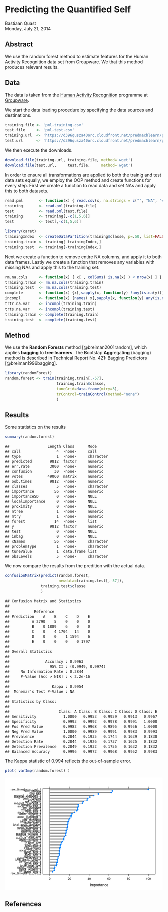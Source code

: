 # Predicting the Quantified Self
Bastiaan Quast  
Monday, July 21, 2014  

## Abstract
We use the random forest method to estimate features for the Human Activity Recognition data set from Groupware. We that this method produces relevant results.


## Data
The data is taken from the [Human Activity Recognition](http://groupware.les.inf.puc-rio.br/har) programme at [Groupware](http://groupware.les.inf.puc-rio.br/).

We start the data loading procedure by specifying the data sources and destinations.

```r
training.file <- 'pml-training.csv'
test.file     <- 'pml-test.csv'
training.url  <- 'https://d396qusza40orc.cloudfront.net/predmachlearn/pml-training.csv'
test.url      <- 'https://d396qusza40orc.cloudfront.net/predmachlearn/pml-testing.csv'
```
We then execute the downloads.

```r
download.file(training.url, training.file, method='wget')
download.file(test.url,     test.file,     method='wget')
```
In order to ensure all transformations are applied to both the trainig and test data sets equally, we employ the OOP method and create functions for every step. First we create a function to read data and set NAs and apply this to both datasets.

```r
read.pml       <- function(x) { read.csv(x, na.strings = c("", "NA", "#DIV/0!") ) }
training       <- read.pml(training.file)
test           <- read.pml(test.file)
training       <- training[,-c(1,5,6)]
test           <- test[,-c(1,5,6)]
```


```r
library(caret)
trainingIndex  <- createDataPartition(training$classe, p=.50, list=FALSE)
training.train <- training[ trainingIndex,]
training.test  <- training[-trainingIndex,]
```

Next we create a function to remove entire NA columns, and apply it to both data frames. Lastly we create a function that removes any variables with missing NAs and apply this to the training set.

```r
rm.na.cols     <- function(x) { x[ , colSums( is.na(x) ) < nrow(x) ] }
training.train <- rm.na.cols(training.train)
training.test  <- rm.na.cols(training.test)
complete       <- function(x) {x[,sapply(x, function(y) !any(is.na(y)))] }
incompl        <- function(x) {names( x[,sapply(x, function(y) any(is.na(y)))] ) }
trtr.na.var    <- incompl(training.train)
trts.na.var    <- incompl(training.test)
training.train <- complete(training.train)
training.test  <- complete(training.test)
```

## Method
We use the **Random Forests** method [@breiman2001random], which applies **bagging** to **tree learners**. The **B**ootstap **Agg**regat**ing** (bagging) method is described in Technical Report No. 421: Bagging Predictors [@breiman1996bagging].

```r
library(randomForest)
random.forest <- train(training.train[,-57],
                       training.train$classe,
                       tuneGrid=data.frame(mtry=3),
                       trControl=trainControl(method="none")
                       )
```


## Results
Some statistics on the results

```r
summary(random.forest)
```

```
##                 Length Class      Mode     
## call                4  -none-     call     
## type                1  -none-     character
## predicted        9812  factor     numeric  
## err.rate         3000  -none-     numeric  
## confusion          30  -none-     numeric  
## votes           49060  matrix     numeric  
## oob.times        9812  -none-     numeric  
## classes             5  -none-     character
## importance         56  -none-     numeric  
## importanceSD        0  -none-     NULL     
## localImportance     0  -none-     NULL     
## proximity           0  -none-     NULL     
## ntree               1  -none-     numeric  
## mtry                1  -none-     numeric  
## forest             14  -none-     list     
## y                9812  factor     numeric  
## test                0  -none-     NULL     
## inbag               0  -none-     NULL     
## xNames             56  -none-     character
## problemType         1  -none-     character
## tuneValue           1  data.frame list     
## obsLevels           5  -none-     character
```
We now compare the results from the predition with the actual data.

```r
confusionMatrix(predict(random.forest,
                        newdata=training.test[,-57]),
                training.test$classe
                )
```

```
## Confusion Matrix and Statistics
## 
##           Reference
## Prediction    A    B    C    D    E
##          A 2790    5    0    0    0
##          B    0 1889    6    0    0
##          C    0    4 1704   14    0
##          D    0    0    1 1594    6
##          E    0    0    0    0 1797
## 
## Overall Statistics
##                                           
##                Accuracy : 0.9963          
##                  95% CI : (0.9949, 0.9974)
##     No Information Rate : 0.2844          
##     P-Value [Acc > NIR] : < 2.2e-16       
##                                           
##                   Kappa : 0.9954          
##  Mcnemar's Test P-Value : NA              
## 
## Statistics by Class:
## 
##                      Class: A Class: B Class: C Class: D Class: E
## Sensitivity            1.0000   0.9953   0.9959   0.9913   0.9967
## Specificity            0.9993   0.9992   0.9978   0.9991   1.0000
## Pos Pred Value         0.9982   0.9968   0.9895   0.9956   1.0000
## Neg Pred Value         1.0000   0.9989   0.9991   0.9983   0.9993
## Prevalence             0.2844   0.1935   0.1744   0.1639   0.1838
## Detection Rate         0.2844   0.1926   0.1737   0.1625   0.1832
## Detection Prevalence   0.2849   0.1932   0.1755   0.1632   0.1832
## Balanced Accuracy      0.9996   0.9972   0.9968   0.9952   0.9983
```
The Kappa statistic of 0.994 reflects the out-of-sample error.


```r
plot( varImp(random.forest) )
```

![plot of chunk plot](./index_files/figure-html/plot.png) 

## References

